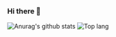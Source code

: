 ### Hi there 👋
![Anurag's github stats](https://github-readme-stats.vercel.app/api?username=c0brabaghdad1&show_icons=true&theme=vision-friendly-dark)
![Top lang](https://github-readme-stats.vercel.app/api/top-langs/?username=c0brabaghdad1&layout=compact&hide_border=true&theme=vision-friendly-dark&show_icons=true)

